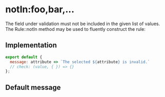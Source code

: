 # notIn:foo,bar,...

The field under validation must not be included in the given list of values. The Rule::notIn method may be used to fluently construct the rule:


## Implementation

```js
export default {
  message: attribute => `The selected ${attribute} is invalid.`
  // check: (value, { }) => {}
};

```

## Default message

```

```
